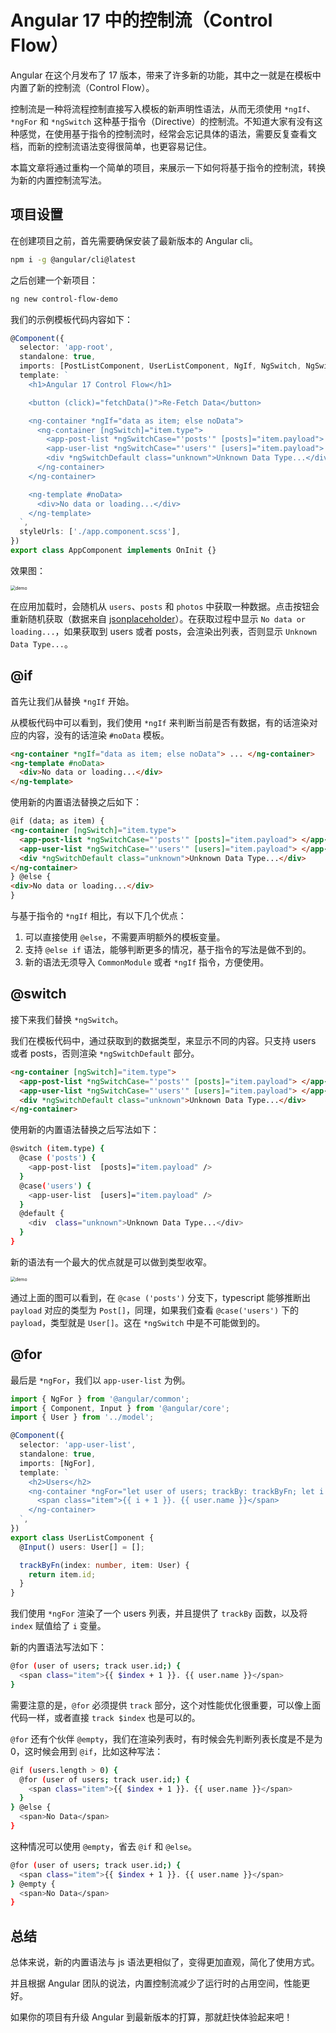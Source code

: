 # Angular 17 中的控制流（Control Flow）

Angular 在这个月发布了 17 版本，带来了许多新的功能，其中之一就是在模板中内置了新的控制流（Control Flow）。

控制流是一种将流程控制直接写入模板的新声明性语法，从而无须使用 `*ngIf`、`*ngFor` 和 `*ngSwitch` 这种基于指令（Directive）的控制流。不知道大家有没有这种感觉，在使用基于指令的控制流时，经常会忘记具体的语法，需要反复查看文档，而新的控制流语法变得很简单，也更容易记住。

本篇文章将通过重构一个简单的项目，来展示一下如何将基于指令的控制流，转换为新的内置控制流写法。

## 项目设置

在创建项目之前，首先需要确保安装了最新版本的 Angular cli。

```bash
npm i -g @angular/cli@latest
```

之后创建一个新项目：

```bash
ng new control-flow-demo
```

我们的示例模板代码内容如下：

```ts
@Component({
  selector: 'app-root',
  standalone: true,
  imports: [PostListComponent, UserListComponent, NgIf, NgSwitch, NgSwitchCase, NgSwitchDefault],
  template: `
    <h1>Angular 17 Control Flow</h1>

    <button (click)="fetchData()">Re-Fetch Data</button>

    <ng-container *ngIf="data as item; else noData">
      <ng-container [ngSwitch]="item.type">
        <app-post-list *ngSwitchCase="'posts'" [posts]="item.payload"> </app-post-list>
        <app-user-list *ngSwitchCase="'users'" [users]="item.payload"> </app-user-list>
        <div *ngSwitchDefault class="unknown">Unknown Data Type...</div>
      </ng-container>
    </ng-container>

    <ng-template #noData>
      <div>No data or loading...</div>
    </ng-template>
  `,
  styleUrls: ['./app.component.scss'],
})
export class AppComponent implements OnInit {}
```

效果图：

<img src="../images/angular-17-control-flow/demo.jpg" alt="demo" style="zoom:50%;" />

在应用加载时，会随机从 `users`、`posts` 和 `photos` 中获取一种数据。点击按钮会重新随机获取（数据来自 [jsonplaceholder](https://jsonplaceholder.typicode.com/)）。在获取过程中显示 `No data or loading...`，如果获取到 users 或者 posts，会渲染出列表，否则显示 `Unknown Data Type...`。

## @if

首先让我们从替换 `*ngIf` 开始。

从模板代码中可以看到，我们使用 `*ngIf` 来判断当前是否有数据，有的话渲染对应的内容，没有的话渲染 `#noData` 模板。

```html
<ng-container *ngIf="data as item; else noData"> ... </ng-container>
<ng-template #noData>
  <div>No data or loading...</div>
</ng-template>
```

使用新的内置语法替换之后如下：

```html
@if (data; as item) {
<ng-container [ngSwitch]="item.type">
  <app-post-list *ngSwitchCase="'posts'" [posts]="item.payload"> </app-post-list>
  <app-user-list *ngSwitchCase="'users'" [users]="item.payload"> </app-user-list>
  <div *ngSwitchDefault class="unknown">Unknown Data Type...</div>
</ng-container>
} @else {
<div>No data or loading...</div>
}
```

与基于指令的 `*ngIf` 相比，有以下几个优点：

1. 可以直接使用 `@else`，不需要声明额外的模板变量。
2. 支持 `@else if` 语法，能够判断更多的情况，基于指令的写法是做不到的。
3. 新的语法无须导入 `CommonModule` 或者 `*ngIf` 指令，方便使用。

## @switch

接下来我们替换 `*ngSwitch`。

我们在模板代码中，通过获取到的数据类型，来显示不同的内容。只支持 users 或者 posts，否则渲染 `*ngSwitchDefault` 部分。

```html
<ng-container [ngSwitch]="item.type">
  <app-post-list *ngSwitchCase="'posts'" [posts]="item.payload"> </app-post-list>
  <app-user-list *ngSwitchCase="'users'" [users]="item.payload"> </app-user-list>
  <div *ngSwitchDefault class="unknown">Unknown Data Type...</div>
</ng-container>
```

使用新的内置语法替换之后写法如下：

```bash
@switch (item.type) {
  @case ('posts') {
    <app-post-list  [posts]="item.payload" />
  }
  @case('users') {
    <app-user-list  [users]="item.payload" />
  }
  @default {
    <div  class="unknown">Unknown Data Type...</div>
  }
}
```

新的语法有一个最大的优点就是可以做到类型收窄。

<img src="../images/angular-17-control-flow/switch-type-narrow.png" alt="demo" style="zoom:50%;" />

通过上面的图可以看到，在 `@case ('posts')` 分支下，typescript 能够推断出 `payload` 对应的类型为 `Post[]`，同理，如果我们查看 `@case('users')` 下的 `payload`，类型就是 `User[]`。这在 `*ngSwitch` 中是不可能做到的。

## @for

最后是 `*ngFor`，我们以 `app-user-list` 为例。

```ts
import { NgFor } from '@angular/common';
import { Component, Input } from '@angular/core';
import { User } from '../model';

@Component({
  selector: 'app-user-list',
  standalone: true,
  imports: [NgFor],
  template: `
    <h2>Users</h2>
    <ng-container *ngFor="let user of users; trackBy: trackByFn; let i = index">
      <span class="item">{{ i + 1 }}. {{ user.name }}</span>
    </ng-container>
  `,
})
export class UserListComponent {
  @Input() users: User[] = [];

  trackByFn(index: number, item: User) {
    return item.id;
  }
}
```

我们使用 `*ngFor` 渲染了一个 users 列表，并且提供了 `trackBy` 函数，以及将 `index` 赋值给了 `i` 变量。

新的内置语法写法如下：

```bash
@for (user of users; track user.id;) {
  <span class="item">{{ $index + 1 }}. {{ user.name }}</span>
}
```

需要注意的是，`@for` 必须提供 `track` 部分，这个对性能优化很重要，可以像上面代码一样，或者直接 `track $index` 也是可以的。

`@for` 还有个伙伴 `@empty`，我们在渲染列表时，有时候会先判断列表长度是不是为 0，这时候会用到 `@if`，比如这种写法：

```bash
@if (users.length > 0) {
  @for (user of users; track user.id;) {
    <span class="item">{{ $index + 1 }}. {{ user.name }}</span>
  }
} @else {
  <span>No Data</span>
}
```

这种情况可以使用 `@empty`，省去 `@if` 和 `@else`。

```bash
@for (user of users; track user.id;) {
  <span class="item">{{ $index + 1 }}. {{ user.name }}</span>
} @empty {
  <span>No Data</span>
}
```

## 总结

总体来说，新的内置语法与 js 语法更相似了，变得更加直观，简化了使用方式。

并且根据 Angular 团队的说法，内置控制流减少了运行时的占用空间，性能更好。

如果你的项目有升级 Angular 到最新版本的打算，那就赶快体验起来吧！
